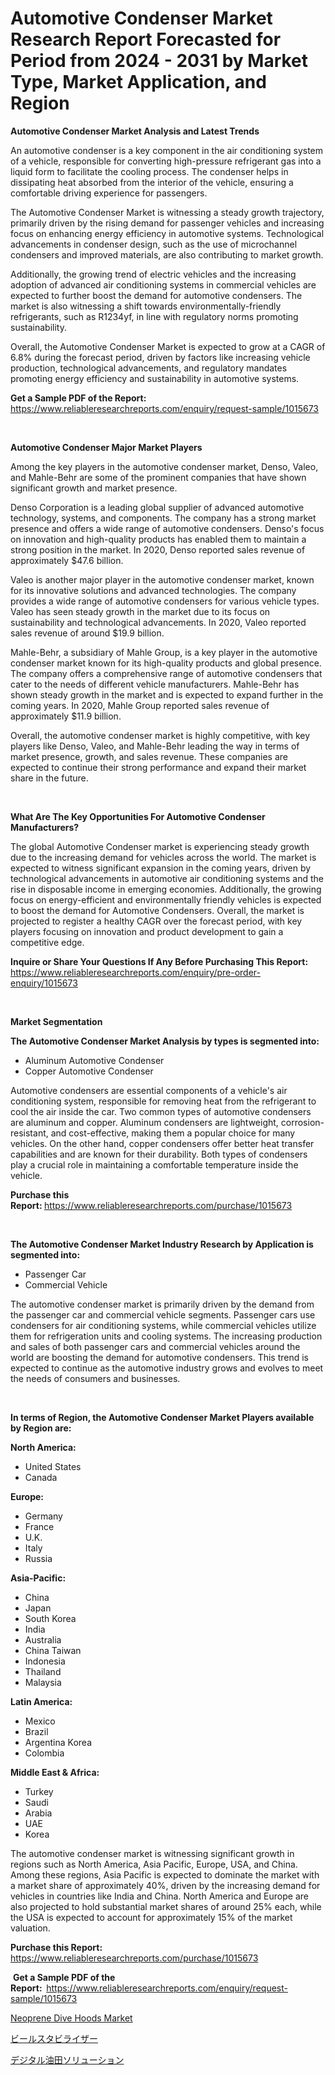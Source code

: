 <p><h1>Automotive Condenser Market Research Report Forecasted for Period from 2024 -  2031 by Market Type, Market Application, and Region</h1></p><p><strong>Automotive Condenser Market Analysis and Latest Trends</strong></p>
<p><p>An automotive condenser is a key component in the air conditioning system of a vehicle, responsible for converting high-pressure refrigerant gas into a liquid form to facilitate the cooling process. The condenser helps in dissipating heat absorbed from the interior of the vehicle, ensuring a comfortable driving experience for passengers.</p><p>The Automotive Condenser Market is witnessing a steady growth trajectory, primarily driven by the rising demand for passenger vehicles and increasing focus on enhancing energy efficiency in automotive systems. Technological advancements in condenser design, such as the use of microchannel condensers and improved materials, are also contributing to market growth.</p><p>Additionally, the growing trend of electric vehicles and the increasing adoption of advanced air conditioning systems in commercial vehicles are expected to further boost the demand for automotive condensers. The market is also witnessing a shift towards environmentally-friendly refrigerants, such as R1234yf, in line with regulatory norms promoting sustainability.</p><p>Overall, the Automotive Condenser Market is expected to grow at a CAGR of 6.8% during the forecast period, driven by factors like increasing vehicle production, technological advancements, and regulatory mandates promoting energy efficiency and sustainability in automotive systems.</p></p>
<p><strong>Get a Sample PDF of the Report:&nbsp;</strong> <a href="https://www.reliableresearchreports.com/enquiry/request-sample/1015673">https://www.reliableresearchreports.com/enquiry/request-sample/1015673</a></p>
<p>&nbsp;</p>
<p><strong>Automotive Condenser Major Market Players</strong></p>
<p><p>Among the key players in the automotive condenser market, Denso, Valeo, and Mahle-Behr are some of the prominent companies that have shown significant growth and market presence.</p><p>Denso Corporation is a leading global supplier of advanced automotive technology, systems, and components. The company has a strong market presence and offers a wide range of automotive condensers. Denso's focus on innovation and high-quality products has enabled them to maintain a strong position in the market. In 2020, Denso reported sales revenue of approximately $47.6 billion.</p><p>Valeo is another major player in the automotive condenser market, known for its innovative solutions and advanced technologies. The company provides a wide range of automotive condensers for various vehicle types. Valeo has seen steady growth in the market due to its focus on sustainability and technological advancements. In 2020, Valeo reported sales revenue of around $19.9 billion.</p><p>Mahle-Behr, a subsidiary of Mahle Group, is a key player in the automotive condenser market known for its high-quality products and global presence. The company offers a comprehensive range of automotive condensers that cater to the needs of different vehicle manufacturers. Mahle-Behr has shown steady growth in the market and is expected to expand further in the coming years. In 2020, Mahle Group reported sales revenue of approximately $11.9 billion.</p><p>Overall, the automotive condenser market is highly competitive, with key players like Denso, Valeo, and Mahle-Behr leading the way in terms of market presence, growth, and sales revenue. These companies are expected to continue their strong performance and expand their market share in the future.</p></p>
<p>&nbsp;</p>
<p><strong>What Are The Key Opportunities For Automotive Condenser Manufacturers?</strong></p>
<p><p>The global Automotive Condenser market is experiencing steady growth due to the increasing demand for vehicles across the world. The market is expected to witness significant expansion in the coming years, driven by technological advancements in automotive air conditioning systems and the rise in disposable income in emerging economies. Additionally, the growing focus on energy-efficient and environmentally friendly vehicles is expected to boost the demand for Automotive Condensers. Overall, the market is projected to register a healthy CAGR over the forecast period, with key players focusing on innovation and product development to gain a competitive edge.</p></p>
<p><strong>Inquire or Share Your Questions If Any Before Purchasing This Report:</strong> <a href="https://www.reliableresearchreports.com/enquiry/pre-order-enquiry/1015673">https://www.reliableresearchreports.com/enquiry/pre-order-enquiry/1015673</a></p>
<p>&nbsp;</p>
<p><strong>Market Segmentation</strong></p>
<p><strong>The Automotive Condenser Market Analysis by types is segmented into:</strong></p>
<p><ul><li>Aluminum Automotive Condenser</li><li>Copper Automotive Condenser</li></ul></p>
<p><p>Automotive condensers are essential components of a vehicle's air conditioning system, responsible for removing heat from the refrigerant to cool the air inside the car. Two common types of automotive condensers are aluminum and copper. Aluminum condensers are lightweight, corrosion-resistant, and cost-effective, making them a popular choice for many vehicles. On the other hand, copper condensers offer better heat transfer capabilities and are known for their durability. Both types of condensers play a crucial role in maintaining a comfortable temperature inside the vehicle.</p></p>
<p><strong>Purchase this Report:&nbsp;</strong><a href="https://www.reliableresearchreports.com/purchase/1015673">https://www.reliableresearchreports.com/purchase/1015673</a></p>
<p>&nbsp;</p>
<p><strong>The Automotive Condenser Market Industry Research by Application is segmented into:</strong></p>
<p><ul><li>Passenger Car</li><li>Commercial Vehicle</li></ul></p>
<p><p>The automotive condenser market is primarily driven by the demand from the passenger car and commercial vehicle segments. Passenger cars use condensers for air conditioning systems, while commercial vehicles utilize them for refrigeration units and cooling systems. The increasing production and sales of both passenger cars and commercial vehicles around the world are boosting the demand for automotive condensers. This trend is expected to continue as the automotive industry grows and evolves to meet the needs of consumers and businesses.</p></p>
<p>&nbsp;</p>
<p><strong>In terms of Region, the Automotive Condenser Market Players available by Region are:</strong></p>
<p>
    <p> <strong> North America: </strong>
        <ul>
            <li>United States</li>
            <li>Canada</li>
        </ul>
        </p> 
    <p> <strong> Europe: </strong>
        <ul>
            <li>Germany</li>
            <li>France</li>
            <li>U.K.</li>
            <li>Italy</li>
            <li>Russia</li>
        </ul>
        </p> 
    <p> <strong> Asia-Pacific: </strong>
        <ul>
            <li>China</li>
            <li>Japan</li>
            <li>South Korea</li>
            <li>India</li>
            <li>Australia</li>
            <li>China Taiwan</li>
            <li>Indonesia</li>
            <li>Thailand</li>
            <li>Malaysia</li>
        </ul>
        </p> 
    <p> <strong> Latin America: </strong>
        <ul>
            <li>Mexico</li>
            <li>Brazil</li>
            <li>Argentina Korea</li>
            <li>Colombia</li>
        </ul>
        </p> 
    <p> <strong> Middle East & Africa: </strong>
        <ul>
            <li>Turkey</li>
            <li>Saudi</li>
            <li>Arabia</li>
            <li>UAE</li>
            <li>Korea</li>
        </ul>
    </p>
    </p>
<p><p>The automotive condenser market is witnessing significant growth in regions such as North America, Asia Pacific, Europe, USA, and China. Among these regions, Asia Pacific is expected to dominate the market with a market share of approximately 40%, driven by the increasing demand for vehicles in countries like India and China. North America and Europe are also projected to hold substantial market shares of around 25% each, while the USA is expected to account for approximately 15% of the market valuation.</p></p>
<p><strong>Purchase this Report: </strong><a href="https://www.reliableresearchreports.com/purchase/1015673">https://www.reliableresearchreports.com/purchase/1015673</a></p>
<p>&nbsp;<strong>Get a Sample PDF of the Report:&nbsp;&nbsp;</strong><a href="https://www.reliableresearchreports.com/enquiry/request-sample/1015673">https://www.reliableresearchreports.com/enquiry/request-sample/1015673</a></p>
<p><strong></strong></p>
<p><p><a href="https://view.publitas.com/reportprime-1/neoprene-dive-hoods-market-share-market-new-trends-analysis-report-by-type-by-application-by-end-use-by-region-and-segment-forecasts-2023-2030/">Neoprene Dive Hoods Market</a></p><p><a href="https://medium.com/@reliezer65/%E3%83%93%E3%83%BC%E3%83%AB%E5%AE%89%E5%AE%9A%E5%89%A4%E5%B8%82%E5%A0%B4-%E3%82%BF%E3%82%A4%E3%83%97-%E3%82%A2%E3%83%97%E3%83%AA%E3%82%B1%E3%83%BC%E3%82%B7%E3%83%A7%E3%83%B3-%E3%81%8A%E3%82%88%E3%81%B3%E5%9C%B0%E7%90%86%E3%81%AB%E3%82%88%E3%82%8B%E5%8C%85%E6%8B%AC%E7%9A%84%E3%81%AA%E8%A9%95%E4%BE%A1-78423c852a8b">ビールスタビライザー</a></p><p><a href="https://medium.com/@deonnorth8/%E3%83%87%E3%82%B8%E3%82%BF%E3%83%AB%E3%82%AA%E3%82%A4%E3%83%AB%E3%83%95%E3%82%A3%E3%83%BC%E3%83%AB%E3%83%89%E3%82%BD%E3%83%AA%E3%83%A5%E3%83%BC%E3%82%B7%E3%83%A7%E3%83%B3%E5%B8%82%E5%A0%B4-%E3%82%BF%E3%82%A4%E3%83%97-%E3%82%A2%E3%83%97%E3%83%AA%E3%82%B1%E3%83%BC%E3%82%B7%E3%83%A7%E3%83%B3-%E5%9C%B0%E7%90%86%E3%81%AB%E3%82%88%E3%82%8B%E5%8C%85%E6%8B%AC%E7%9A%84%E8%A9%95%E4%BE%A1-2119ecd8ec2c">デジタル油田ソリューション</a></p></p>